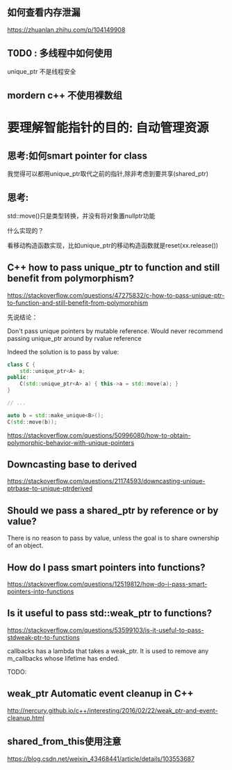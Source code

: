 ## 如何查看内存泄漏

https://zhuanlan.zhihu.com/p/104149908

## T0D0 : 多线程中如何使用

unique_ptr 不是线程安全

## mordern c++ 不使用裸数组

# 要理解智能指针的目的: 自动管理资源

## 思考:如何smart pointer for class

我觉得可以都用unique_ptr取代之前的指针,除非考虑到要共享(shared_ptr)

## 思考:

std::move()只是类型转换，并没有将对象置nullptr功能

什么实现的？

看移动构造函数实现，比如unique_ptr的移动构造函数就是reset(xx.release())

## C++ how to pass unique_ptr to function and still benefit from polymorphism?

https://stackoverflow.com/questions/47275832/c-how-to-pass-unique-ptr-to-function-and-still-benefit-from-polymorphism

先说结论：

Don't pass unique pointers by mutable reference. Would never recommend passing unique_ptr around by rvalue reference

Indeed the solution is to pass by value:

```cpp
class C {
    std::unique_ptr<A> a;
public: 
    C(std::unique_ptr<A> a) { this->a = std::move(a); }
}

// ...

auto b = std::make_unique<B>();
C(std::move(b));
```

https://stackoverflow.com/questions/50996080/how-to-obtain-polymorphic-behavior-with-unique-pointers

## Downcasting base to derived

https://stackoverflow.com/questions/21174593/downcasting-unique-ptrbase-to-unique-ptrderived


## Should we pass a shared_ptr by reference or by value?

There is no reason to pass by value, unless the goal is to share ownership of an object.

## How do I pass smart pointers into functions?

https://stackoverflow.com/questions/12519812/how-do-i-pass-smart-pointers-into-functions

## Is it useful to pass std::weak_ptr to functions?

https://stackoverflow.com/questions/53599103/is-it-useful-to-pass-stdweak-ptr-to-functions

callbacks has a lambda that takes a weak_ptr. It is used to remove any m_callbacks whose lifetime has ended.

TODO: 

## weak_ptr Automatic event cleanup in C++

http://nercury.github.io/c++/interesting/2016/02/22/weak_ptr-and-event-cleanup.html

## shared_from_this使用注意

https://blog.csdn.net/weixin_43468441/article/details/103553687